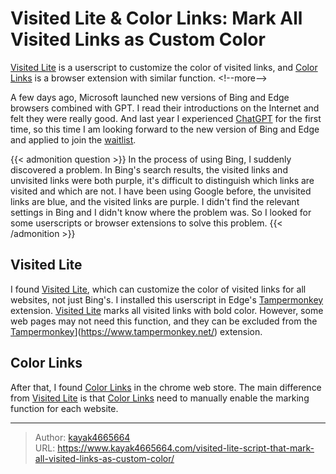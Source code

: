 # Visited Lite &amp; Color Links: Mark All Visited Links as Custom Color

[Visited Lite](https://greasyfork.org/en/scripts/15173-visited-lite) is a userscript to customize the color of visited links, and [Color Links](https://chrome.google.com/webstore/detail/color-links/hiponeioelghhaljfflaaflpccedbdem/related) is a browser extension with similar function.
&lt;!--more--&gt;

A few days ago, Microsoft launched new versions of Bing and Edge browsers combined with GPT. I read their introductions on the Internet and felt they were really good. And last year I experienced [ChatGPT](https://chat.openai.com/chat) for the first time, so this time I am looking forward to the new version of Bing and Edge and applied to join the [waitlist](https://www.bing.com/new).


{{&lt; admonition question &gt;}}
In the process of using Bing, I suddenly discovered a problem. In Bing&#39;s search results, the visited links and unvisited links were both purple, it&#39;s difficult to distinguish which links are visited and which are not. I have been using Google before, the unvisited links are blue, and the visited links are purple. I didn&#39;t find the relevant settings in Bing and I didn&#39;t know where the problem was. So I looked for some userscripts or browser extensions to solve this problem.
{{&lt; /admonition &gt;}}

## Visited Lite
I found [Visited Lite](https://greasyfork.org/en/scripts/15173-visited-lite), which can customize the color of visited links for all websites, not just Bing&#39;s. I installed this userscript in Edge&#39;s [Tampermonkey](https://www.tampermonkey.net/) extension. [Visited Lite](https://greasyfork.org/en/scripts/15173-visited-lite) marks all visited links with bold color. However, some web pages may not need this function, and they can be excluded from the [Tampermonkey](https://www.tampermonkey.net/)](https://www.tampermonkey.net/) extension.

## Color Links
After that, I found [Color Links](https://chrome.google.com/webstore/detail/color-links/hiponeioelghhaljfflaaflpccedbdem/related) in the chrome web store. The main difference from [Visited Lite](https://greasyfork.org/en/scripts/15173-visited-lite) is that [Color Links](https://chrome.google.com/webstore/detail/color-links/hiponeioelghhaljfflaaflpccedbdem/related) need to manually enable the marking function for each website.

---

> Author: [kayak4665664](https://github.com/kayak4665664)  
> URL: https://www.kayak4665664.com/visited-lite-script-that-mark-all-visited-links-as-custom-color/  

